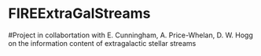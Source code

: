 # FIREExtraGalStreams

#Project in collabortation with E. Cunningham, A. Price-Whelan, D. W. Hogg on the information content of extragalactic stellar streams
